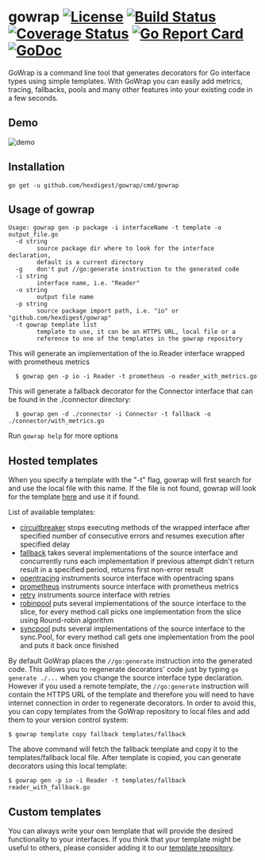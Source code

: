 # gowrap [![License](https://img.shields.io/badge/license-mit-green.svg)](https://github.com/hexdigest/gowrap/blob/master/LICENSE) [![Build Status](https://travis-ci.org/hexdigest/gowrap.svg?branch=master)](https://travis-ci.org/hexdigest/wrap) [![Coverage Status](https://coveralls.io/repos/github/hexdigest/gowrap/gowrap.svg?branch=master)](https://coveralls.io/github/hexdigest/gowrap?branch=master) [![Go Report Card](https://goreportcard.com/badge/github.com/hexdigest/gowrap)](https://goreportcard.com/report/github.com/hexdigest/gowrap) [![GoDoc](https://godoc.org/github.com/hexdigest/gowrap?status.svg)](http://godoc.org/github.com/hexdigest/gowrap)

GoWrap is a command line tool that generates decorators for Go interface types using simple templates.
With GoWrap you can easily add metrics, tracing, fallbacks, pools and many other features into your existing code in a few seconds.


## Demo

![demo](https://github.com/hexdigest/gowrap/blob/master/gowrap.gif)

## Installation

```
go get -u github.com/hexdigest/gowrap/cmd/gowrap
```

## Usage of gowrap

```
Usage: gowrap gen -p package -i interfaceName -t template -o output_file.go
  -d string
    	source package dir where to look for the interface declaration,
    	default is a current directory
  -g	don't put //go:generate instruction to the generated code
  -i string
    	interface name, i.e. "Reader"
  -o string
    	output file name
  -p string
    	source package import path, i.e. "io" or "github.com/hexdigest/gowrap"
  -t gowrap template list
    	template to use, it can be an HTTPS URL, local file or a
    	reference to one of the templates in the gowrap repository
```

This will generate an implementation of the io.Reader interface wrapped with prometheus metrics

```
  $ gowrap gen -p io -i Reader -t prometheus -o reader_with_metrics.go
```

This will generate a fallback decorator for the Connector interface that can be found in the ./connector directory:

```
  $ gowrap gen -d ./connector -i Connector -t fallback -o ./connector/with_metrics.go
```

Run `gowrap help` for more options

## Hosted templates

When you specify a template with the "-t" flag, gowrap will first search for and use the local file with this name.
If the file is not found, gowrap will look for the template [here](https://github.com/hexdigest/gowrap/tree/master/templates) and use it if found.

List of available templates:
  - [circuitbreaker](https://github.com/hexdigest/gowrap/tree/master/templates/circuitbreaker) stops executing methods of the wrapped interface after specified number of consecutive errors and resumes execution after specified delay
  - [fallback](https://github.com/hexdigest/gowrap/tree/master/templates/fallback) takes several implementations of the source interface and concurrently runs each implementation if previous attempt didn't return result in a specified period, returns first non-error result
  - [opentracing](https://github.com/hexdigest/gowrap/tree/master/templates/opentracing) instruments source interface with opentracing spans
  - [prometheus](https://github.com/hexdigest/gowrap/tree/master/templates/prometheus) instruments source interface with prometheus metrics
  - [retry](https://github.com/hexdigest/gowrap/tree/master/templates/retry) instruments source interface with retries
  - [robinpool](https://github.com/hexdigest/gowrap/tree/master/templates/retry) puts several implementations of the source interface to the slice, for every method call picks one implementation from the slice using Round-robin algorithm
  - [syncpool](https://github.com/hexdigest/gowrap/tree/master/templates/syncpool) puts several implementations of the source interface to the sync.Pool, for every method call gets one implementation from the pool and puts it back once finished

By default GoWrap places the `//go:generate` instruction into the generated code. 
This allows you to regenerate decorators' code just by typing `go generate ./...` when you change the source interface type declaration.
However if you used a remote template, the `//go:generate` instruction will contain the HTTPS URL of the template and therefore
you will need to have internet connection in order to regenerate decorators. In order to avoid this, you can copy templates from the GoWrap repository 
to local files and add them to your version control system:
```
$ gowrap template copy fallback templates/fallback
```

The above command will fetch the fallback template and copy it to the templates/fallback local file.
After template is copied, you can generate decorators using this local template:

```
$ gowrap gen -p io -i Reader -t templates/fallback reader_with_fallback.go
```

## Custom templates

You can always write your own template that will provide the desired functionality to your interfaces.
If you think that your template might be useful to others, please consider adding it to our [template repository](https://github.com/hexdigest/gowrap/tree/master/templates).
